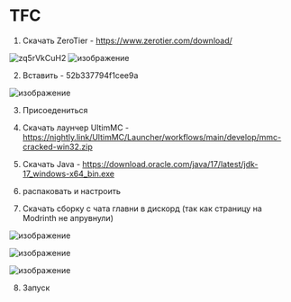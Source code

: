 # TFC
1. Скачать ZeroTier - https://www.zerotier.com/download/

![zq5rVkCuH2](https://github.com/smileyfaceskobochka/TFC/assets/101476002/645a39f2-553b-411b-b40a-6b830f56966b) ![изображение](https://github.com/smileyfaceskobochka/TFC/assets/101476002/5beb5937-65b5-4975-b85a-69bee2f1ea32)

2. Вставить - 52b337794f1cee9a

![изображение](https://github.com/smileyfaceskobochka/TFC/assets/101476002/d3d5db53-6051-46f9-81b2-f204ad232f19)

3. Присоедениться

4. Скачать лаунчер UltimMC - https://nightly.link/UltimMC/Launcher/workflows/main/develop/mmc-cracked-win32.zip

5. Скачать Java - https://download.oracle.com/java/17/latest/jdk-17_windows-x64_bin.exe

6. распаковать и настроить

7. Скачать cборку с чата главни в дискорд (так как страницу на Modrinth не апрувнули)

![изображение](https://github.com/smileyfaceskobochka/TFC/assets/101476002/d6dead01-fc35-4a62-86a6-3964319bec62)

![изображение](https://github.com/smileyfaceskobochka/TFC/assets/101476002/41e78dfc-7def-40df-82a3-140a6d86b62e)

![изображение](https://github.com/smileyfaceskobochka/TFC/assets/101476002/99fef3a1-d019-4a85-8bd4-09954944b035)

8. Запуск
